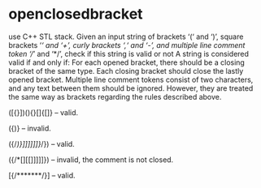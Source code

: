 # openclosedbracket
use C++ STL stack. Given an input string of brackets ‘(‘ and ‘)’, square brackets ‘*‘ and ‘+’, curly brackets ‘,‘ and ‘-’, and multiple line comment token ‘/*’ and ‘*/’, check if this string is valid or not A string is considered valid if and only if:
 For each opened bracket, there should be a closing bracket of the same type.
Each closing bracket should close the lastly opened bracket.
Multiple line comment tokens consist of two characters, and any text between them should be ignored. However, they are treated the same way as brackets regarding the rules described above.

([{}])(){}[]{[]} – valid.

({)} – invalid.

({/*)}]]]]]]}*/}) – valid.

({/*[][[]]]]]}) – invalid, the comment is not closed.

[{/*******/}] – valid.
